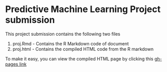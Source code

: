 # Predictive Machine Learning Project submission

This project submission contains the following two files

1. proj.Rmd - Contains the R Markdown code of document
2. proj.html - Contains the compiled HTML code from the R markdown

To make it easy, you can view the compiled HTML page by clicking this [gh-pages link](https://salimv.github.io/PredictMachineLearning/proj.html)
